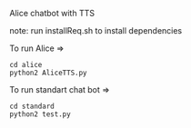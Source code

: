 Alice chatbot with TTS


note: run installReq.sh to install dependencies


To run Alice => 

	cd alice
	python2 AliceTTS.py


To run standart chat bot =>

	cd standard
	python2 test.py
